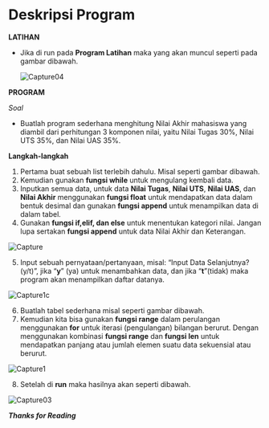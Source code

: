 # **Deskripsi Program**

**LATIHAN**

- Jika di run pada **Program Latihan** maka yang akan muncul seperti pada gambar dibawah.

  ![Capture04](https://user-images.githubusercontent.com/57028466/69428666-6b9b0b80-0cf7-11ea-95ef-493f6725f6ce.PNG)

**PROGRAM**

*Soal*
- Buatlah program sederhana menghitung Nilai Akhir mahasiswa yang diambil dari perhitungan 3 komponen nilai, yaitu Nilai Tugas 30%, Nilai UTS 35%, dan Nilai UAS 35%.

 **Langkah-langkah**
 
1.	Pertama buat sebuah list terlebih dahulu. Misal seperti gambar dibawah.
2.	Kemudian gunakan **fungsi while** untuk mengulang kembali data.
3.	Inputkan semua data, untuk data **Nilai Tugas**, **Nilai UTS**, **Nilai UAS**, dan **Nilai Akhir** menggunakan **fungsi float** untuk mendapatkan data dalam bentuk desimal dan gunakan **fungsi append** untuk menampilkan data di dalam tabel.
4.	Gunakan **fungsi if,elif, dan else** untuk menentukan kategori nilai. Jangan lupa sertakan **fungsi append** untuk data Nilai Akhir dan Keterangan.

  ![Capture](https://user-images.githubusercontent.com/57028466/69427062-4eb10900-0cf4-11ea-8142-f7231aed2eb1.PNG)
  
5.	Input sebuah pernyataan/pertanyaan, misal: “Input Data Selanjutnya?(y/t)”, jika “**y**” (ya) untuk menambahkan data, dan jika “**t**”(tidak) maka program akan menampilkan daftar datanya.

  ![Capture1c](https://user-images.githubusercontent.com/57028466/69427080-612b4280-0cf4-11ea-8b4b-b7124430ec9c.png)
  
6.	Buatlah tabel sederhana misal seperti gambar dibawah.
7.	Kemudian kita bisa gunakan **fungsi range** dalam perulangan menggunakan **for** untuk iterasi (pengulangan) bilangan berurut. Dengan menggunakan kombinasi **fungsi range** dan **fungsi len** untuk mendapatkan panjang atau jumlah elemen suatu data sekuensial atau berurut.

  ![Capture1](https://user-images.githubusercontent.com/57028466/69427186-9f286680-0cf4-11ea-80c3-22cc0599cd84.PNG)
  
8. Setelah di **run** maka hasilnya akan seperti dibawah.

  ![Capture03](https://user-images.githubusercontent.com/57028466/69428374-a486b080-0cf6-11ea-9653-c94a4924de5e.PNG)
  
  
***Thanks for Reading***

